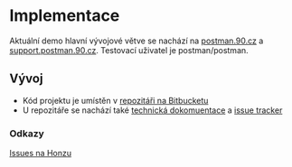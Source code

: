 # Implementace

Aktuální demo hlavní vývojové větve se nachází na [postman.90.cz](https://postman.90.cz/) a [support.postman.90.cz](https://support.postman.90.cz/). Testovací uživatel je postman/postman.

## Vývoj

* Kód projektu je umístěn v [repozitáři na Bitbucketu](https://bitbucket.org/internethandel/postman)
* U repozitáře se nachází také [technická dokomuentace](https://bitbucket.org/internethandel/postman/wiki/Home) a [issue tracker](https://bitbucket.org/internethandel/postman)

### Odkazy

[Issues na Honzu][1]

[1]: https://bitbucket.org/internethandel/postman/issues?responsible=557058%3A8ea21399-6948-4f20-bff4-900e87929012&status=%21closed


